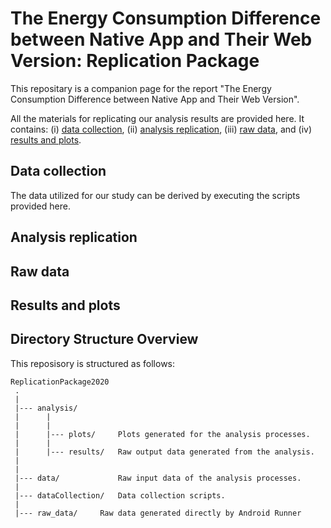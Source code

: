 # The Energy Consumption Difference between Native App and Their Web Version: Replication Package
This repositary is a companion page for the report "The Energy Consumption Difference between Native App and Their Web Version".

All the materials for replicating our analysis results are provided here. It contains:
(i) [data collection](#data-collection), (ii) [analysis replication](#analysis-replication), (iii) [raw data](#raw-data), and (iv) [results and plots](#results-and-plots).

## Data collection
The data utilized for our study can be derived by executing the scripts provided here.

## Analysis replication

## Raw data

## Results and plots

Directory Structure Overview
---------------
This reposisory is structured as follows:

    ReplicationPackage2020
     .
     |
     |--- analysis/         
     |      |
     |      |
     |      |--- plots/     Plots generated for the analysis processes. 
     |      |
     |      |--- results/   Raw output data generated from the analysis.
     |
     |
     |--- data/             Raw input data of the analysis processes.
     |
     |--- dataCollection/   Data collection scripts.
     |
     |--- raw_data/     Raw data generated directly by Android Runner